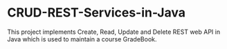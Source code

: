 # CRUD-REST-Services-in-Java
This project implements Create, Read, Update and Delete REST web API in Java which is used to maintain a course GradeBook.
